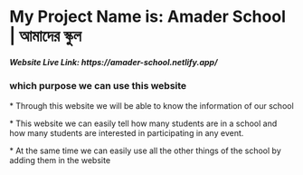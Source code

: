 <h1>My Project Name is: Amader School | আমাদের স্কুল </h1>

<h5>Website Live Link: https://amader-school.netlify.app/</h5>

<h3>which purpose we can use this website</h3>
<p>* Through this website we will be able to know the information of our school </p>
<p>* This website we can easily tell how many students are in a school and how many students are interested in participating in any event. </p>
<p>* At the same time we can easily use all the other things of the school by adding them in the website</p>
